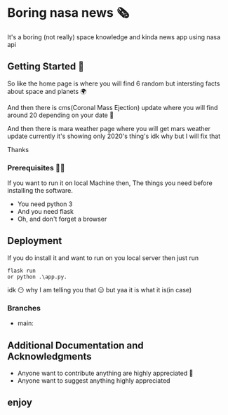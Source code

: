 # Boring nasa news 🗞️ 

It's a boring (not really) space knowledge and kinda news app using nasa api 

## Getting Started 🤌

So like the home page is where you will find 6 random but intersting facts about space and planets 🌍

And then there is cms(Coronal Mass Ejection) update where you will find around 20 depending on your date 📅 

And then there is mara weather page where you will get mars weather update currently it's showing only 2020's thing's idk why but I will fix that 

Thanks 


### Prerequisites 🧑‍💻

If you want to run it on local Machine then, The things you need before installing the software.

* You need python 3
* And you need flask 
* Oh, and don't forget a browser 

## Deployment

If you do install it and want to run on you local server then just run 

```
flask run
or python .\app.py.
```
idk 😶 why I am telling you that 😑 but yaa it is what it is(in case)

### Branches

* main:

## Additional Documentation and Acknowledgments

* Anyone want to contribute anything are highly appreciated 🙏
* Anyone want to suggest anything highly appreciated 

## enjoy
